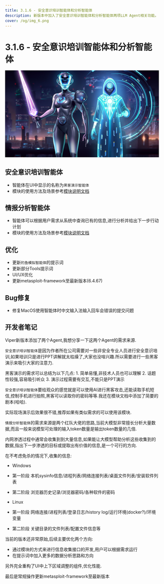 ```yaml
---
title: 3.1.6 - 安全意识培训智能体和分析智能体
description: 新版本中加入了安全意识培训智能体和分析智能体两项LLM Agent相关功能。
cover: /og/img_6.png
---
```


# 3.1.6 - 安全意识培训智能体和分析智能体

![img_6.png](3_1_6_Awareness_Training_Agent_And_Analysis_Agent/img_6.png)

## 安全意识培训智能体

- 智能体在UI中显示的名称为`黑客演示智能体`
- 模块的使用方法及场景参考[模块说明文档](../module/AI_Agent_Session_LangGraph_AwarenessTraining.md)

## 情报分析智能体

- 智能体可以根据用户需求从系统中查询已有的信息,进行分析并给出下一步行动计划
- 模块的使用方法及场景参考[模块说明文档](../module/AI_Agent_Session_LangGraph_Analysis.md)

## 优化

- 更新`钓鱼模拟智能体`的提示词
- 更新部分Tools提示词
- UI/UX优化
- 更新metasploit-framework至最新版本(6.4.67)

## Bug修复

- 修复MacOS使用智能体时中文输入法输入回车会错误的提交问题

## 开发者笔记

Viper新版本添加了两个Agent,我想分享一下这两个Agent的需求来源.

`安全意识培训智能体`是因为作者所在公司需要对一些非安全专业人员进行安全意识培训,如果培训只是进行PPT讲解就太枯燥了,大家也没啥兴趣.所以需要进行一些黑客演示来吸引大家的注意力.

黑客演示的需求可以总结为以下几点: 1. 简单易懂,非技术人员也可以理解 2. 话题性较强,容易吸引听众 3. 演示过程需要有交互,不能只是PPT演示

`安全意识培训智能体`要给观众的感觉就是可以使用AI进行黑客攻击,还能读取手机短信,控制手机进行拍照,黑客可以读取你的密码等等.我还在模块文档中添加了简要的剧本(哈哈).

实际现场演示后效果很不错,推荐如果有类似需求的可以使用该模块.

`情报分析智能体`的需求来源是两个红队大佬的思路,当前大模型非常擅长分析大量数据,而且一般来说模型可处理的输入token数量是输出token数量的几倍.

内网渗透过程中通常会收集到到大量信息,如果能让大模型帮助分析这些收集到的数据,指出下一步渗透的目标或提取出有价值的信息,是一个可行的方向.

在不考虑免杀的情况下,收集的信息:

- Windows
- 第一阶段 本机sysinfo信息/进程列表/网络连接列表/桌面文件列表/安装软件列表
- 第二阶段 浏览器历史记录/浏览器密码/各种软件的密码

- Linux
- 第一阶段 网络连接/进程列表/登录日志/history log/运行环境(docker?)/环境变量
- 第二阶段 关键目录的文件列表/配置文件信息等

当前的版本还非常原始,后续主要优化两个方向:

- 通过模块的方式来进行信息收集接口的开发,用户可以根据需求运行
- 在提示词中加入更多的数据分析思路和方向

另外完全重构了UI中上下区域调整的组件,优化性能.

最后是常规操作更新metasploit-framework至最新版本


